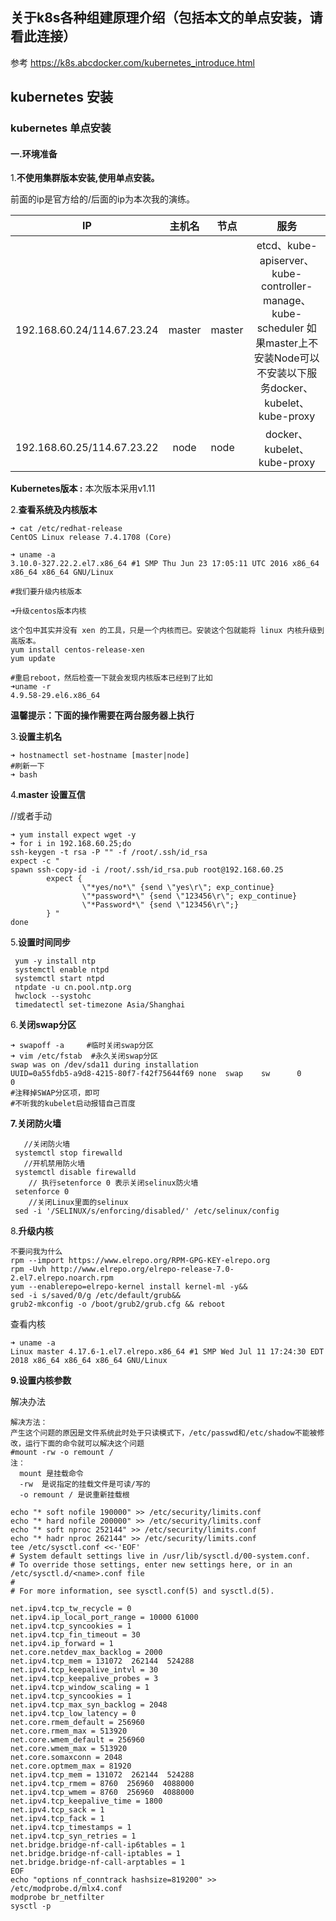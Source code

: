 ## 关于k8s各种组建原理介绍（包括本文的单点安装，请看此连接）

参考 https://k8s.abcdocker.com/kubernetes_introduce.html



## kubernetes 安装

### kubernetes  单点安装

#### 一.环境准备

1.**不使用集群版本安装,使用单点安装。**

前面的ip是官方给的/后面的ip为本次我的演练。

|             IP             | 主机名 | 节点   |                             服务                             |
| :------------------------: | :----: | ------ | :----------------------------------------------------------: |
| 192.168.60.24/114.67.23.24 | master | master | etcd、kube-apiserver、kube-controller-manage、kube-scheduler 如果master上不安装Node可以不安装以下服务docker、kubelet、kube-proxy |
| 192.168.60.25/114.67.23.22 |  node  | node   |                 docker、kubelet、kube-proxy                  |

**Kubernetes版本 :** 本次版本采用v1.11



2.**查看系统及内核版本**

  

```
➜ cat /etc/redhat-release
CentOS Linux release 7.4.1708 (Core)

➜ uname -a
3.10.0-327.22.2.el7.x86_64 #1 SMP Thu Jun 23 17:05:11 UTC 2016 x86_64 x86_64 x86_64 GNU/Linux

#我们要升级内核版本

➜升级centos版本内核

这个包中其实并没有 xen 的工具，只是一个内核而已。安装这个包就能将 linux 内核升级到高版本。
yum install centos-release-xen
yum update

#重启reboot，然后检查一下就会发现内核版本已经到了比如 
➜uname -r 
4.9.58-29.el6.x86_64

```



**温馨提示：下面的操作需要在两台服务器上执行**



3.**设置主机名**

```
➜ hostnamectl set-hostname [master|node]
#刷新一下
➜ bash
```



4.**master 设置互信**

//或者手动

```
➜ yum install expect wget -y
➜ for i in 192.168.60.25;do
ssh-keygen -t rsa -P "" -f /root/.ssh/id_rsa
expect -c "
spawn ssh-copy-id -i /root/.ssh/id_rsa.pub root@192.168.60.25
        expect {
                \"*yes/no*\" {send \"yes\r\"; exp_continue}
                \"*password*\" {send \"123456\r\"; exp_continue}
                \"*Password*\" {send \"123456\r\";}
        } "
done 
```



5.**设置时间同步**

```
 yum -y install ntp
 systemctl enable ntpd
 systemctl start ntpd
 ntpdate -u cn.pool.ntp.org
 hwclock --systohc
 timedatectl set-timezone Asia/Shanghai
```



6.**关闭swap分区**

```
➜ swapoff -a     #临时关闭swap分区
➜ vim /etc/fstab  #永久关闭swap分区
swap was on /dev/sda11 during installation
UUID=0a55fdb5-a9d8-4215-80f7-f42f75644f69 none  swap    sw      0       0
#注释掉SWAP分区项，即可
#不听我的kubelet启动报错自己百度
```



**7.关闭防火墙**

```
   //关闭防火墙
 systemctl stop firewalld
   //开机禁用防火墙
 systemctl disable firewalld
    // 执行setenforce 0 表示关闭selinux防火墙
 setenforce 0
    //关闭Linux里面的selinux
 sed -i '/SELINUX/s/enforcing/disabled/' /etc/selinux/config
```



8.**升级内核** 

```
不要问我为什么
rpm --import https://www.elrepo.org/RPM-GPG-KEY-elrepo.org
rpm -Uvh http://www.elrepo.org/elrepo-release-7.0-2.el7.elrepo.noarch.rpm
yum --enablerepo=elrepo-kernel install kernel-ml -y&&
sed -i s/saved/0/g /etc/default/grub&&
grub2-mkconfig -o /boot/grub2/grub.cfg && reboot
```

  查看内核

```
➜ uname -a
Linux master 4.17.6-1.el7.elrepo.x86_64 #1 SMP Wed Jul 11 17:24:30 EDT 2018 x86_64 x86_64 x86_64 GNU/Linux
```


**9.设置内核参数**

解决办法

```
解决方法：
产生这个问题的原因是文件系统此时处于只读模式下，/etc/passwd和/etc/shadow不能被修改，运行下面的命令就可以解决这个问题
#mount -rw -o remount /
注：
  mount 是挂载命令
  -rw  是说指定的挂载文件是可读/写的
  -o remount / 是说重新挂载根
```

```
echo "* soft nofile 190000" >> /etc/security/limits.conf
echo "* hard nofile 200000" >> /etc/security/limits.conf
echo "* soft nproc 252144" >> /etc/security/limits.conf
echo "* hadr nproc 262144" >> /etc/security/limits.conf
tee /etc/sysctl.conf <<-'EOF'
# System default settings live in /usr/lib/sysctl.d/00-system.conf.
# To override those settings, enter new settings here, or in an /etc/sysctl.d/<name>.conf file
#
# For more information, see sysctl.conf(5) and sysctl.d(5).

net.ipv4.tcp_tw_recycle = 0
net.ipv4.ip_local_port_range = 10000 61000
net.ipv4.tcp_syncookies = 1
net.ipv4.tcp_fin_timeout = 30
net.ipv4.ip_forward = 1
net.core.netdev_max_backlog = 2000
net.ipv4.tcp_mem = 131072  262144  524288
net.ipv4.tcp_keepalive_intvl = 30
net.ipv4.tcp_keepalive_probes = 3
net.ipv4.tcp_window_scaling = 1
net.ipv4.tcp_syncookies = 1
net.ipv4.tcp_max_syn_backlog = 2048
net.ipv4.tcp_low_latency = 0
net.core.rmem_default = 256960
net.core.rmem_max = 513920
net.core.wmem_default = 256960
net.core.wmem_max = 513920
net.core.somaxconn = 2048
net.core.optmem_max = 81920
net.ipv4.tcp_mem = 131072  262144  524288
net.ipv4.tcp_rmem = 8760  256960  4088000
net.ipv4.tcp_wmem = 8760  256960  4088000
net.ipv4.tcp_keepalive_time = 1800
net.ipv4.tcp_sack = 1
net.ipv4.tcp_fack = 1
net.ipv4.tcp_timestamps = 1
net.ipv4.tcp_syn_retries = 1
net.bridge.bridge-nf-call-ip6tables = 1
net.bridge.bridge-nf-call-iptables = 1
net.bridge.bridge-nf-call-arptables = 1
EOF
echo "options nf_conntrack hashsize=819200" >> /etc/modprobe.d/mlx4.conf 
modprobe br_netfilter
sysctl -p
```